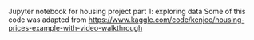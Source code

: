 Jupyter notebook for housing project part 1: exploring data
Some of this code was adapted from https://www.kaggle.com/code/kenjee/housing-prices-example-with-video-walkthrough
